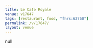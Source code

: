 ```yaml
---
title: Le Cafe Royale
venue: v17647
tags: [restaurant, food, "fhrs:62760"]
permalink: /v/17647/
layout: venue
---
```

null